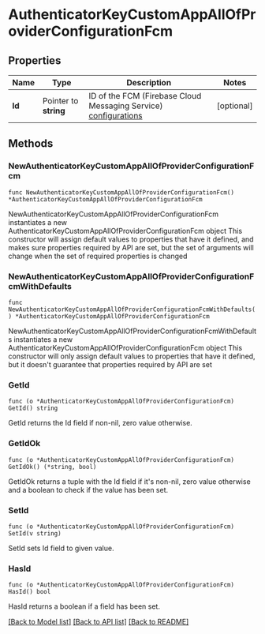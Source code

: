 # AuthenticatorKeyCustomAppAllOfProviderConfigurationFcm

## Properties

Name | Type | Description | Notes
------------ | ------------- | ------------- | -------------
**Id** | Pointer to **string** | ID of the FCM (Firebase Cloud Messaging Service) [configurations](https://developer.okta.com/docs/reference/api/push-providers/) | [optional] 

## Methods

### NewAuthenticatorKeyCustomAppAllOfProviderConfigurationFcm

`func NewAuthenticatorKeyCustomAppAllOfProviderConfigurationFcm() *AuthenticatorKeyCustomAppAllOfProviderConfigurationFcm`

NewAuthenticatorKeyCustomAppAllOfProviderConfigurationFcm instantiates a new AuthenticatorKeyCustomAppAllOfProviderConfigurationFcm object
This constructor will assign default values to properties that have it defined,
and makes sure properties required by API are set, but the set of arguments
will change when the set of required properties is changed

### NewAuthenticatorKeyCustomAppAllOfProviderConfigurationFcmWithDefaults

`func NewAuthenticatorKeyCustomAppAllOfProviderConfigurationFcmWithDefaults() *AuthenticatorKeyCustomAppAllOfProviderConfigurationFcm`

NewAuthenticatorKeyCustomAppAllOfProviderConfigurationFcmWithDefaults instantiates a new AuthenticatorKeyCustomAppAllOfProviderConfigurationFcm object
This constructor will only assign default values to properties that have it defined,
but it doesn't guarantee that properties required by API are set

### GetId

`func (o *AuthenticatorKeyCustomAppAllOfProviderConfigurationFcm) GetId() string`

GetId returns the Id field if non-nil, zero value otherwise.

### GetIdOk

`func (o *AuthenticatorKeyCustomAppAllOfProviderConfigurationFcm) GetIdOk() (*string, bool)`

GetIdOk returns a tuple with the Id field if it's non-nil, zero value otherwise
and a boolean to check if the value has been set.

### SetId

`func (o *AuthenticatorKeyCustomAppAllOfProviderConfigurationFcm) SetId(v string)`

SetId sets Id field to given value.

### HasId

`func (o *AuthenticatorKeyCustomAppAllOfProviderConfigurationFcm) HasId() bool`

HasId returns a boolean if a field has been set.


[[Back to Model list]](../README.md#documentation-for-models) [[Back to API list]](../README.md#documentation-for-api-endpoints) [[Back to README]](../README.md)


